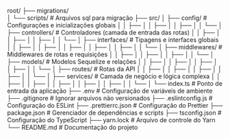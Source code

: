 root/
├── migrations/             
│   └── scripts/             # Arquivos sql para migração
├── src/
│   ├── config/              # Configurações e inicializações globais
│   │   ├── 
│   │   ├── 
│   │   ├── 
│   │   └── 
│   ├── controllers/         # Controladores (camada de entrada das rotas)
│   │   ├── 
│   │   ├── 
│   │   ├── 
│   │   └── 
│   ├── interfaces/          # Tipagens e interfaces globais
│   │   ├── 
│   │   ├── 
│   │   ├── 
│   │   ├── 
│   │   ├── 
│   │   └── 
│   ├── middlewares/         # Middlewares de rotas e requisições
│   │   ├── 
│   │   ├── 
│   │   ├── 
│   │   └── 
│   ├── models/              # Modelos Sequelize e relações
│   │   ├── 
│   │   ├── 
│   │   ├── 
│   │   ├── 
│   │   └── 
│   ├── routes/              # Rotas da API
│   │   ├── 
│   │   ├── 
│   │   ├── 
│   │   ├── 
│   │   └── 
│   ├── services/            # Camada de negócio e lógica complexa
│   │   ├── 
│   │   ├── 
│   │   ├── 
│   │   ├── 
│   │   ├── 
│   │   └── 
│   └── index.ts             # Ponto de entrada da aplicação
├── .env                     # Configuração de variáveis de ambiente
├── .gitignore               # Ignorar arquivos não versionados
├── .eslintconfig.js         # Configuração do ESLint
├── .prettierrc.json         # Configuração do Prettier
├── package.json             # Gerenciador de dependências e scripts
├── tsconfig.json            # Configuração do TypeScript
├── yarn.lock                # Arquivo de controle do Yarn
└── README.md                # Documentação do projeto